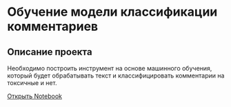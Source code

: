 # Обучение модели классификации комментариев
## Описание проекта

Необходимо построить инструмент на основе машинного обучения, который будет обрабатывать текст и классифицировать комментарии на токсичные и нет.

[Открыть Notebook](https://github.com/S1udent/yandex-practicum/blob/main/13-Обучение%20модели%20классификации%20комментариев/Обучение%20модели%20классификации%20комментариев.ipynb)
